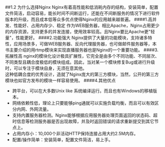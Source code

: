 ##1.2 为什么选择Nginx
Nginx有着高性能和低消耗内存的结构，安装简单，配置文件简洁，启动容易，能长时间不间断运行，还能在不间断服务的情况下进行软件版本的升级，而且成本低等众多优点使得Nginx的应用越来越普遍。
####1.高并发、性能好、占用内存少、稳定
作为WEB服务器，相比Apache，Nginx占用更少的内存资源，支持更多的并发连接，使用效率较高。且Nginx要比Apache更"轻量"，性能更好。
####2.功能强大
Nginx提供了大量的功能模块，支持诸多特性，应用场景多，可做WEB服务器、反向代理服务器，也可做邮件服务器等，本书主要介绍的用rtmp模块来实现直播服务器也是Nginx的一个重要功能。
####3.拓展性高
nginx的模块化设计极具扩展性，它完全是由多个不同功能、不同层次、不同类型且耦合度极低的模块组成。因此，当对某一个模块修复Bug或进行升级时，可以专注于模块自身，无须在意其他。  
这种低耦合度的优秀设计，造就了Nginx庞大的第三方模块，当然，公开的第三方模块也如官方发布的模块一样容易使用。
####4.其他优点
- 跨平台，可以在大多数Unix like 系统编译运行。而且也有Windows的移植版本。
- 网络依赖性低，理论上只要能够ping通就可以实施负载均衡，而且可以有效区分内网、外网流量。
- 支持内置服务器检测。Nginx能够根据应用服务器处理页面返回的状态码、超时信息等检测服务器是否出现故障，并及时返回错误的请求重新提交到其它节点上。
- 占用内存小：10,000个非活动HTTP保持连接占用大约2.5M内存。
- 配置/操作简单：安装简单，配置文件简洁，易上手。